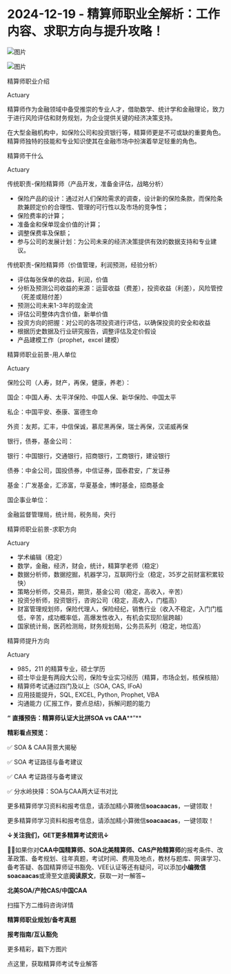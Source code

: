 # 2024-12-19 - 精算师职业全解析：工作内容、求职方向与提升攻略！

![图片](https://mmbiz.qpic.cn/mmbiz_jpg/mK3FpI9af4kg4PH3You8v1p2s4zAl35ZxNnxg0MdNmVTvH2IJcatox7FnBcNAnYE4JN8ZPBDeK1yLvRwqaptmA/640?wx_fmt=jpeg&wxfrom=5&wx_lazy=1&wx_co=1&tp=webp)

![图片](https://mmbiz.qpic.cn/sz_mmbiz_gif/mK3FpI9af4nSfVwvozd64cQ7rcicg9NY7aDpmlQHeubb1vZMYf0AYBKd0R4BYEutuL8zyMe4NKXjT1d6SMzlM4g/640?wx_fmt=gif&from=appmsg&wxfrom=5&wx_lazy=1&wx_co=1&tp=webp)

精算师职业介绍

Actuary

精算师作为金融领域中备受推崇的专业人才，借助数学、统计学和金融理论，致力于进行风险评估和财务规划，为企业提供关键的经济决策支持。

在大型金融机构中，如保险公司和投资银行等，精算师更是不可或缺的重要角色。精算师独特的技能和专业知识使其在金融市场中扮演着举足轻重的角色。

精算师干什么

Actuary

传统职责-保险精算师（产品开发，准备金评估，战略分析）

* 保险产品的设计：通过对人们保险需求的调查，设计新的保险条款，而保险条款兼顾定价的合理性、管理的可行性以及市场的竞争性；
* 保险费率的计算；
* 准备金和保单现金价值的计算；
* 调整保费率及保额；
* 参与公司的发展计划：为公司未来的经济决策提供有效的数据支持和专业建议。

传统职责-保险精算师（价值管理，利润预测，经验分析）

* 评估每张保单的收益，利润，价值
* 分析及预测公司收益的来源：运营收益（费差），投资收益（利差），风险管控（死差或赔付差）
* 预测公司未来1-3年的现金流
* 评估公司整体内含价值，新单价值
* 投资方向的把握：对公司的各项投资进行评估，以确保投资的安全和收益
* 根据历史数据及行业研究报告，调整评估及定价假设
* 产品建模工作（prophet，excel 建模）

精算师职业前景-用人单位

Actuary

保险公司（人寿，财产，再保，健康，养老）：

国企：中国人寿、太平洋保险、中国人保、新华保险、中国太平

私企：中国平安、泰康、富德生命

外资：友邦，汇丰，中信保诚，慕尼黑再保，瑞士再保，汉诺威再保

银行，债券，基金公司：

银行：中国银行，交通银行，招商银行，工商银行，建设银行

债券：中金公司，国投债券，中信证券，国泰君安，广发证券

基金：广发基金，汇添富，华夏基金，博时基金，招商基金

国企事业单位：

金融监督管理局，统计局，税务局，央行

精算师职业前景-求职方向

Actuary

* 学术编辑（稳定）
* 数学，金融，经济，财会，统计，精算学老师（稳定）
* 数据分析师，数据挖掘，机器学习，互联网行业（稳定，35岁之前财富积累较快）
* 策略分析师，交易员，期货，基金公司（稳定，高收入，辛苦）
* 投资分析师，投资银行，咨询公司（稳定，高收入，门槛高）
* 财富管理规划师，保险代理人，保险经纪，销售行业（收入不稳定，入门门槛低，辛苦，成功概率低，高爆发性收入，有机会实现阶层跨越）
* 国家统计局，医药检测局，财务规划局，公务员系列（稳定，地位高）

精算师提升方向

Actuary

* 985，211 的精算专业，硕士学历
* 硕士毕业是有两段大公司，保险专业实习经历（精算，市场企划，核保核赔）
* 精算师考试通过四门及以上（SOA, CAS, IFoA)
* 应用技能提升，SQL, EXCEL, Python, Prophet, VBA
* 沟通能力 (汇报工作，要点总结)，拆解问题的能力

**“** ****直播预告：******精算师认证大比拼******SOA vs CAA******”**

**精彩看点预览：**

✅ SOA & CAA背景大揭秘

✅ SOA 考证路径与备考建议

✅ CAA 考证路径与备考建议

✅ 分水岭抉择：SOA与CAA两大证书对比


更多精算师学习资料和报考信息，请添加精小算微信**soacaacas**，一键领取！


更多精算师学习资料和报考信息，请添加精小算微信**soacaacas**，一键领取！

**↓关注我们，GET更多精算考试资讯↓**

**💁‍♀️**如果你对**CAA中国精算师、SOA北美精算师、CAS产险精算师**的报考条件、改革政策、备考规划、往年真题，考试时间、费用及地点，教材与题库、网课学习、备考答疑、各国精算师证书豁免、VEE认证等还有疑问，可以添加**小编微信soacaacas**或滑至文底**阅读原文**，获取一对一解答~

**北美SOA/产险CAS/中国CAA**

扫描下方二维码咨询详情


**精算师职业规划/备考真题**

**报考指南/互认豁免**

更多精彩，戳下方图片



[](http://mp.weixin.qq.com/s?__biz=Mzg5ODgxNDE0NQ==&mid=2247499489&idx=1&sn=28bc71f9486a17b4e2a1e8576252b8af&chksm=c05e674ff729ee59dc54a8f5e5fdeacd3fa24632cb9fea93f694e23708dddce948576251acd3&scene=21#wechat_redirect)

[](http://mp.weixin.qq.com/s?__biz=Mzg5ODgxNDE0NQ==&mid=2247499760&idx=1&sn=16dd1f8015b2fdf0d3f5c47ddf2fcace&chksm=c05e665ef729ef4854ae8257ec868b9532dcfb6820e0234ab54e19cc8c68e8eb7ecffbcb5525&scene=21#wechat_redirect)

[](http://mp.weixin.qq.com/s?__biz=Mzg5ODgxNDE0NQ==&mid=2247498518&idx=1&sn=bad02502a37ffc8531b5fd7f7cf952fe&chksm=c05e62b8f729ebaef2b92ff18af0a0407edb1421c3392c037361ad4a0ddda6c44bfea8e77254&scene=21#wechat_redirect)




点这里，获取精算师考试专业解答